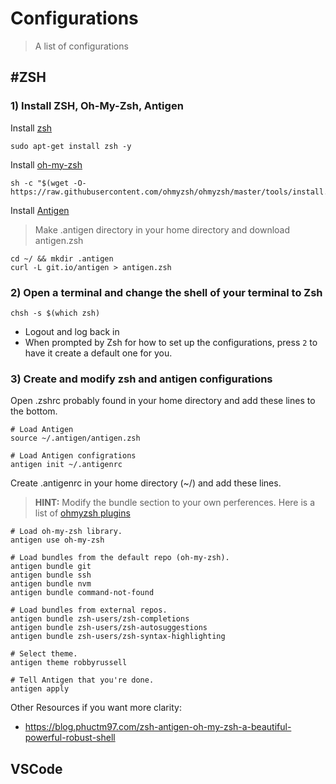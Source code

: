 # Configurations
> A list of configurations

#ZSH
---

### 1) Install ZSH, Oh-My-Zsh, Antigen
  Install [zsh](https://www.zsh.org/)
```
sudo apt-get install zsh -y
```

Install [oh-my-zsh](https://ohmyz.sh/)
```
sh -c "$(wget -O- https://raw.githubusercontent.com/ohmyzsh/ohmyzsh/master/tools/install.sh)"
```

Install [Antigen](http://antigen.sharats.me/)
> Make .antigen directory in your home directory and download antigen.zsh
```
cd ~/ && mkdir .antigen
curl -L git.io/antigen > antigen.zsh
```

### 2) Open a terminal and change the shell of your terminal to Zsh
```
chsh -s $(which zsh)
```
- Logout and log back in
- When prompted by Zsh for how to set up the configurations, press `2` to have it create a default one for you.

### 3) Create and modify zsh and antigen configurations

Open .zshrc probably found in your home directory and add these lines to the bottom.
```
# Load Antigen
source ~/.antigen/antigen.zsh

# Load Antigen configrations
antigen init ~/.antigenrc
```

Create .antigenrc in your home directory (~/) and add these lines.
> **HINT:** Modify the bundle section to your own perferences. Here is a list of [ohmyzsh plugins](https://github.com/ohmyzsh/ohmyzsh/wiki/Plugins)
```
# Load oh-my-zsh library.
antigen use oh-my-zsh

# Load bundles from the default repo (oh-my-zsh).
antigen bundle git
antigen bundle ssh
antigen bundle nvm
antigen bundle command-not-found

# Load bundles from external repos.
antigen bundle zsh-users/zsh-completions
antigen bundle zsh-users/zsh-autosuggestions
antigen bundle zsh-users/zsh-syntax-highlighting

# Select theme.
antigen theme robbyrussell

# Tell Antigen that you're done.
antigen apply
```

Other Resources if you want more clarity:
- https://blog.phuctm97.com/zsh-antigen-oh-my-zsh-a-beautiful-powerful-robust-shell

## VSCode
